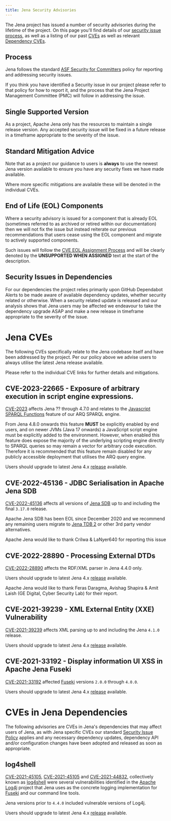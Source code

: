 ```yaml
---
title: Jena Security Advisories
---
```


The Jena project has issued a number of security advisories during the lifetime of the project.  On this page you'll
find details of our [security issue process](#process), as well as a listing of our past [CVEs](#jena-cves) as well as relevant [Dependency CVEs](#cves-in-jena-dependencies).


## Process

Jena follows the standard [ASF Security for Committers](https://www.apache.org/security/committers.html) policy for
reporting and addressing security issues.

If you think you have identified a Security issue in our project please refer to that policy for how to report it, and
the process that the Jena Project Management Committee (PMC) will follow in addressing the issue.

## Single Supported Version

As a project, Apache Jena only has the resources to maintain a single release
version.  Any accepted security issue will be fixed in a future release in a timeframe appropriate to the severity of the issue.  

## Standard Mitigation Advice

Note that as a project our guidance to users is **always** to use the newest Jena version available to ensure you have
any security fixes we have made available.

Where more specific mitigations are available these will be denoted in the individual CVEs.

## End of Life (EOL) Components

Where a security advisory is issued for a component that is already EOL (sometimes referred to as archived or retired
within our documentation) then we will not fix the issue but instead reiterate our previous recommendations that users
cease using the EOL component and migrate to actively supported components.

Such issues will follow the [CVE EOL Assignment
Process](https://cve.mitre.org/cve/cna/CVE_Program_End_of_Life_EOL_Assignment_Process.html) and will be clearly denoted
by the **UNSUPPORTED WHEN ASSIGNED** text at the start of the description.

## Security Issues in Dependencies

For our dependencies the project relies primarily upon GitHub Dependabot Alerts to be made aware of available dependency
updates, whether security related or otherwise.  When a security related update is released and our analysis shows that
Jena users may be affected we endeavour to take the dependency upgrade ASAP and make a new release in timeframe
appropriate to the severity of the issue.

# Jena CVEs

The following CVEs specifically relate to the Jena codebase itself and have been addressed by the project. Per our
policy above we advise users to always utilise the latest Jena release available.

Please refer to the individual CVE links for further details and mitigations.

## CVE-2023-22665 - Exposure of arbitrary execution in script engine expressions.

[CVE-2023](https://www.cve.org/CVERecord?id=CVE-2023-22665) affects Jena ?? through 4.7.0 and relates to the [Javascript
SPARQL Functions](https://jena.apache.org/documentation/query/javascript-functions.html) feature of our ARQ SPARQL
engine.

From Jena 4.8.0 onwards this feature **MUST** be explicitly enabled by end users, and on newer JVMs (Java 17 onwards) a
JavaScript script engine must be explicitly added to the environment.  However, when enabled this feature does expose
the majority of the underlying scripting engine directly to SPARQL queries so may remain a vector for arbitrary code
execution.  Therefore it is recommended that this feature remain disabled for any publicly accessible deployment that
utilises the ARQ query engine.

Users should upgrade to latest Jena 4.x [release](../download/) available.

## CVE-2022-45136 - JDBC Serialisation in Apache Jena SDB

[CVE-2022-45136](https://www.cve.org/CVERecord?id=CVE-2022-45136) affects all versions of [Jena
SDB](../documentation/archive/sdb/) up to and including the final `3.17.0` release.

Apache Jena SDB has been EOL since December 2020 and we recommend any remaining users migrate to [Jena TDB
2](../documentation/tdb2/) or other 3rd party vendor alternatives.

Apache Jena would like to thank Crilwa & LaNyer640 for reporting this issue

## CVE-2022-28890 - Processing External DTDs

[CVE-2022-28890](https://www.cve.org/CVERecord?id=CVE-2022-28890) affects the RDF/XML parser in Jena 4.4.0
only.

Users should upgrade to latest Jena 4.x [release](../download/) available.

Apache Jena would like to thank Feras Daragma, Avishag Shapira & Amit Laish (GE Digital, Cyber Security Lab) for their
report.

## CVE-2021-39239 - XML External Entity (XXE) Vulnerability

[CVE-2021-39239](https://www.cve.org/CVERecord?id=CVE-2021-39239) affects XML parsing up to and including the Jena `4.1.0` release.

Users should upgrade to latest Jena 4.x [release](../download/) available.

## CVE-2021-33192 - Display information UI XSS in Apache Jena Fuseki

[CVE-2021-33192](https://www.cve.org/CVERecord?id=CVE-2021-33192) affected
[Fuseki](../documentation/fuseki2/) versions `2.0.0` through `4.0.0`.

Users should upgrade to latest Jena 4.x [release](../download/) available.

# CVEs in Jena Dependencies

The following advisories are CVEs in Jena's dependencies that may affect users of Jena, as with Jena specific CVEs our
standard [Security Issue Policy](#security-issue-policy) applies and any necessary dependency updates, dependency API
and/or configuration changes have been adopted and released as soon as appropriate.

## log4shell

[CVE-2021-45105](https://www.cve.org/CVERecord?id=CVE-2021-45046),
[CVE-2021-45105](https://www.cve.org/CVERecord?id=CVE-2021-45105) and
[CVE-2021-44832](https://www.cve.org/CVERecord?id=CVE-2021-44832), collectively known as
[log4shell](https://en.wikipedia.org/wiki/Log4Shell) were several vulnerabilities identified in the [Apache
Log4j](https://logging.apache.org/log4j/2.x/index.html) project that Jena uses as the concrete logging implementation
for [Fuseki](../documentation/fuseki2/) and our command line tools.

Jena versions prior to `4.4.0` included vulnerable versions of Log4j.

Users should upgrade to latest Jena 4.x [release](../download/) available.


